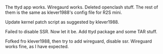 The ttyd app works. 
Wiregaurd works. 
Deleted openclash stuff. 
The rest of them is the same as klever1988's config file for R2S mini. 

Update kernel patch script as suggested by klever1988. 

Failed to disable SSR. Now let it be. 
Add ttyd package and some TAR stuff. 



Fofked fro klever1988, then try to add wireguard, disable ssr. 
Wireguard works fine, as I have expected. 
